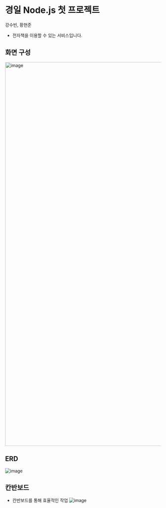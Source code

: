 # 경일 Node.js 첫 프로젝트
강수빈, 황현준

- 전자책을 이용할 수 있는 서비스입니다.


## 화면 구성
<img width="1239" alt="image" src="https://github.com/project-bookhub/bookhub/assets/54355780/1e4dcd65-b56e-461d-9656-5690e118bb55">


## ERD
![image](https://github.com/project-bookhub/bookhub/assets/54355780/4c014ad6-9393-4f61-805e-078c17d5651a)



## 칸반보드
- 칸반보드를 통해 효율적인 작업
![image](https://github.com/project-bookhub/bookhub/assets/54355780/50638cbd-51ad-41a1-b56a-7d8c7c675f07)

